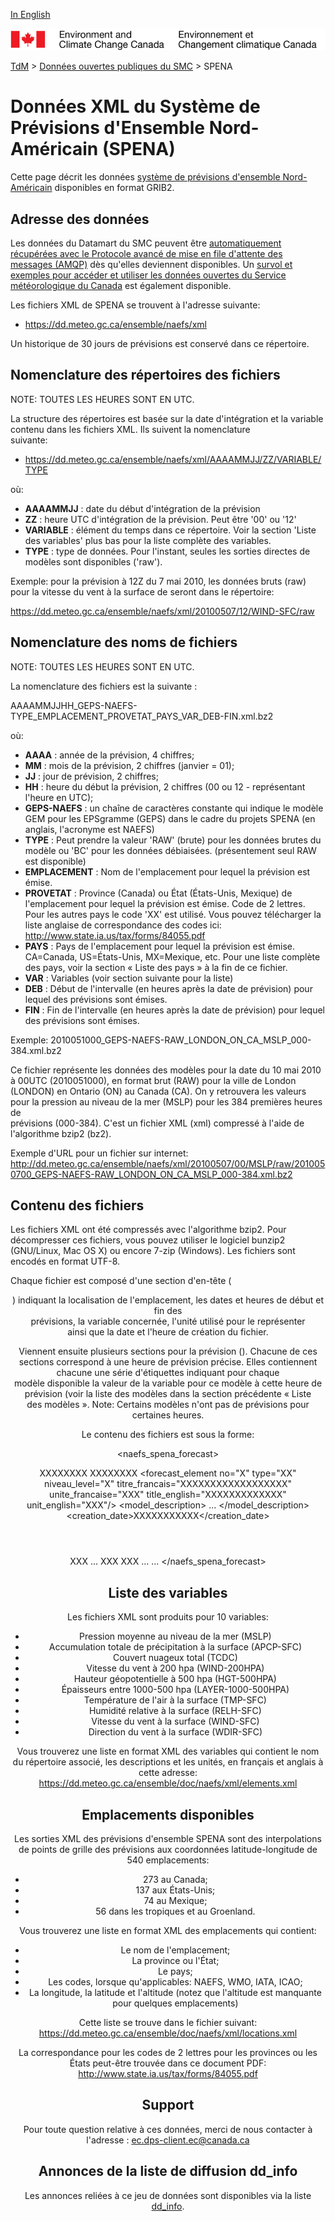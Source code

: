 [In English](readme_naefs-datamartxml_en.md)

![ECCC logo](../../img_eccc-logo.png)

[TdM](../../readme_fr.md) > [Données ouvertes publiques du SMC](../readme_fr.md) > SPENA

# Données XML du Système de Prévisions d'Ensemble Nord-Américain (SPENA)

Cette page décrit les données [système de prévisions d'ensemble Nord-Américain](readme_naefs_fr.md) disponibles en format GRIB2.

## Adresse des données 

Les données du Datamart du SMC peuvent être [automatiquement récupérées avec le Protocole avancé de mise en file d'attente des messages (AMQP)](../../msc-datamart/amqp_fr.md) dès qu'elles deviennent disponibles. Un [survol et exemples pour accéder et utiliser les données ouvertes du Service météorologique du Canada](../../usage/readme_fr.md) est également disponible.

Les fichiers XML de SPENA se trouvent à l'adresse suivante:

* https://dd.meteo.gc.ca/ensemble/naefs/xml

Un historique de 30 jours de prévisions est conservé dans ce répertoire.

## Nomenclature des répertoires des fichiers 

NOTE: TOUTES LES HEURES SONT EN UTC.

La structure des répertoires est basée sur la date d'intégration et la
variable contenu dans les fichiers XML. Ils suivent la nomenclature   
suivante:

* https://dd.meteo.gc.ca/ensemble/naefs/xml/AAAAMMJJ/ZZ/VARIABLE/TYPE

où:

* __AAAAMMJJ__ : date du début d'intégration de la prévision
* __ZZ__ : heure UTC d'intégration de la prévision. Peut être '00' ou '12'
* __VARIABLE__ : élément du temps dans ce répertoire. Voir la section 'Liste
des variables' plus bas pour la liste complète des variables.
* __TYPE__ : type de données. Pour l'instant, seules les sorties directes de
modèles sont disponibles ('raw').

Exemple: pour la prévision à 12Z du 7 mai 2010, les données bruts (raw)
pour la vitesse du vent à la surface de seront dans le répertoire:

https://dd.meteo.gc.ca/ensemble/naefs/xml/20100507/12/WIND-SFC/raw

## Nomenclature des noms de fichiers 

NOTE: TOUTES LES HEURES SONT EN UTC.

La nomenclature des fichiers est la suivante :

AAAAMMJJHH_GEPS-NAEFS-TYPE_EMPLACEMENT_PROVETAT_PAYS_VAR_DEB-FIN.xml.bz2

où:

* __AAAA__ : année de la prévision, 4 chiffres;
* __MM__ : mois de la prévision, 2 chiffres (janvier = 01);
* __JJ__ : jour de prévision, 2 chiffres;
* __HH__ : heure du début la prévision, 2 chiffres (00 ou 12 - représentant
l'heure en UTC);
* __GEPS-NAEFS__ : un chaîne de caractères constante qui indique le modèle GEM
pour les EPSgramme (GEPS) dans le cadre du projets SPENA (en anglais,
l'acronyme est NAEFS)
* __TYPE__ : Peut prendre la valeur 'RAW' (brute) pour les données brutes du
modèle ou 'BC' pour les données débiaisées. (présentement seul RAW est
disponible)
* __EMPLACEMENT__ : Nom de l'emplacement pour lequel la prévision est émise.
* __PROVETAT__ : Province (Canada) ou État (États-Unis, Mexique) de
l'emplacement pour lequel la prévision est émise. Code de 2 lettres.  Pour
les autres pays le
code 'XX' est utilisé. Vous pouvez télécharger la liste anglaise de
correspondance des codes ici:
http://www.state.ia.us/tax/forms/84055.pdf
* __PAYS__ : Pays de l'emplacement pour lequel la prévision est émise.
CA=Canada,
US=États-Unis, MX=Mexique, etc. Pour une liste complète des pays, voir la
section « Liste des pays » à la fin de ce fichier.
* __VAR__ : Variables (voir section suivante pour la liste)
* __DEB__ : Début de l'intervalle (en heures après la date de prévision) pour
lequel des prévisions sont émises.
* __FIN__ : Fin de l'intervalle (en heures après la date de prévision) pour
lequel des prévisions sont émises.

Exemple:
2010051000_GEPS-NAEFS-RAW_LONDON_ON_CA_MSLP_000-384.xml.bz2

Ce fichier représente les données des modèles pour la date du 10 mai 2010
à 00UTC (2010051000), en format brut (RAW) pour la ville de London 
(LONDON) en Ontario (ON) au Canada (CA). On y retrouvera les valeurs pour
la pression au niveau de la mer (MSLP) pour les 384 premières heures de   
prévisions (000-384). C'est un fichier XML (xml) compressé à l'aide de    
l'algorithme bzip2 (bz2).

Exemple d'URL pour un fichier sur internet:
http://dd.meteo.gc.ca/ensemble/naefs/xml/20100507/00/MSLP/raw/2010050700_GEPS-NAEFS-RAW_LONDON_ON_CA_MSLP_000-384.xml.bz2

## Contenu des fichiers

Les fichiers XML ont été compressés avec l'algorithme bzip2. Pour 
décompresser ces fichiers, vous pouvez utiliser le logiciel bunzip2 
(GNU/Linux, Mac OS X) ou encore 7-zip (Windows). Les fichiers sont encodés
en format UTF-8.

Chaque fichier est composé d'une section d'en-tête (<header>) indiquant la
localisation de l'emplacement, les dates et heures de début et fin des    
prévisions, la variable concernée, l'unité utilisé pour le représenter    
ainsi que la date et l'heure de création du fichier.

Viennent ensuite plusieurs sections pour la prévision (<forecast>). 
Chacune de ces sections correspond à une heure de prévision précise. Elles
contiennent chacune une série d'étiquettes <model> indiquant pour chaque  
modèle disponible la valeur de la variable pour ce modèle à cette heure de
prévision (voir la liste des modèles dans la section précédente « Liste   
des modèles ».
Note: Certains modèles n'ont pas de prévisions pour certaines heures.

Le contenu des fichiers est sous la forme:
<?xml version='1.0' encoding='UTF-8'?>
   <naefs_spena_forecast>
      <header>
         <location description="XXXXXXXXX" pays_country="XX" province_state="XX"/>
         <valid-begin-time>XXXXXXXX</valid-begin-time>
         <valid-end-time>XXXXXXXX</valid-end-time>
         <forecast_element no="X" type="XX" niveau_level="X" titre_francais="XXXXXXXXXXXXXXXXXX" unite_francaise="XXX" title_english="XXXXXXXXXXXXX" unit_english="XXX"/>
        <model_description>
          <model id='1' model='GEM' member='000' center='CMC' domain='global' data_type='RAW' member_type='control'/>
          <model id='2' model='GEM' member='001' center='CMC' domain='global' data_type='RAW' member_type='member'/>
          <model id='3' model='GEM' member='002' center='CMC' domain='global' data_type='RAW' member_type='member'/>
               ...
        </model_description>
         <creation_date>XXXXXXXXXXX</creation_date>
      </header>
   <forecast forecast_hour='XXX' valid_time='XXXXXXXXXX'>
      <model id='1'>XXX</model>
               ...
   </forecast>
   <forecast forecast_hour='XXX' valid_time='XXXXXXXXXX'>
      <model id='1'>XXX</model>
      <model id='2'>XXX</model>
               ...
   </forecast>
         ...
</naefs_spena_forecast>

## Liste des variables

Les fichiers XML sont produits pour 10 variables:
* Pression moyenne au niveau de la mer (MSLP)
* Accumulation totale de précipitation à la surface (APCP-SFC)
* Couvert nuageux total (TCDC)
* Vitesse du vent à 200 hpa (WIND-200HPA)
* Hauteur géopotentielle à 500 hpa (HGT-500HPA)
* Épaisseurs entre 1000-500 hpa (LAYER-1000-500HPA)
* Température de l'air à la surface (TMP-SFC)
* Humidité relative à la surface (RELH-SFC)
* Vitesse du vent à la surface (WIND-SFC)
* Direction du vent à la surface (WDIR-SFC)

Vous trouverez une liste en format XML des variables qui contient le nom  
du répertoire associé, les descriptions et les unités, en français et 
anglais à cette adresse:
https://dd.meteo.gc.ca/ensemble/doc/naefs/xml/elements.xml

## Emplacements disponibles

Les sorties XML des prévisions d'ensemble SPENA sont des interpolations
de points de grille des prévisions aux coordonnées latitude-longitude
de 540 emplacements:
* 273 au Canada;
* 137 aux États-Unis;
* 74 au Mexique;
* 56 dans les tropiques et au Groenland.

Vous trouverez une liste en format XML des emplacements qui contient:
* Le nom de l'emplacement;
* La province ou l'État;
* Le pays;
* Les codes, lorsque qu'applicables: NAEFS, WMO, IATA, ICAO;
* La longitude, la latitude et l'altitude (notez que l'altitude est 
manquante pour quelques emplacements)

Cette liste se trouve dans le fichier suivant:
https://dd.meteo.gc.ca/ensemble/doc/naefs/xml/locations.xml

La correspondance pour les codes de 2 lettres pour les provinces ou les
États peut-être trouvée dans ce document PDF:
http://www.state.ia.us/tax/forms/84055.pdf

## Support 

Pour toute question relative à ces données, merci de nous contacter à l'adresse : ec.dps-client.ec@canada.ca

## Annonces de la liste de diffusion dd_info 

Les annonces reliées à ce jeu de données sont disponibles via la liste [dd_info](https://lists.ec.gc.ca/cgi-bin/mailman/listinfo/dd_info).

